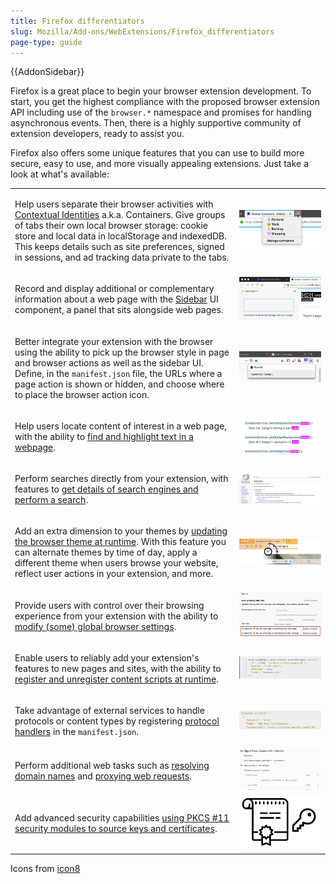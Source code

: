 ```yaml
---
title: Firefox differentiators
slug: Mozilla/Add-ons/WebExtensions/Firefox_differentiators
page-type: guide
---
```


{{AddonSidebar}}

Firefox is a great place to begin your browser extension development. To start, you get the highest compliance with the proposed browser extension API including use of the `browser.*` namespace and promises for handling asynchronous events. Then, there is a highly supportive community of extension developers, ready to assist you.

Firefox also offers some unique features that you can use to build more secure, easy to use, and more visually appealing extensions. Just take a look at what's available:

<table class="standard-table">
  <tbody>
    <tr>
      <td>
        <p>
          Help users separate their browser activities with
          <a
            href="/en-US/docs/Mozilla/Add-ons/WebExtensions/API/contextualIdentities"
            >Contextual Identities</a
          >
          a.k.a. Containers. Give groups of tabs their own local browser
          storage: cookie store and local data in localStorage and indexedDB.
          This keeps details such as site preferences, signed in sessions, and
          ad tracking data private to the tabs.
        </p>
      </td>
      <td>
        <img alt="Illustration of the containers menu" src="containers.png" />
      </td>
    </tr>
    <tr>
      <td>
        <p>
          Record and display additional or complementary information about a web
          page with the
          <a
            href="/en-US/docs/Mozilla/Add-ons/WebExtensions/user_interface/Sidebars"
            >Sidebar</a
          >
          UI component, a panel that sits alongside web pages.
        </p>
      </td>
      <td>
        <img
          alt="Illustration of the annotation example sidebar sitting alongside a webpage"
          src="sidebar.png"
        />
      </td>
    </tr>
    <tr>
      <td>
        <p>
          Better integrate your extension with the browser using the ability to
          pick up the browser style in page and browser actions as well as the
          sidebar UI. Define, in the <code>manifest.json</code> file, the URLs
          where a page action is shown or hidden, and choose where to place the
          browser action icon.
        </p>
      </td>
      <td>
        <img
          alt="Illustration of a browser action icon placed in the menu panel"
          src="icon_placement.png"
        />
      </td>
    </tr>
    <tr>
      <td>
        <p>
          Help users locate content of interest in a web page, with the ability
          to
          <a href="/en-US/docs/Mozilla/Add-ons/WebExtensions/API/find"
            >find and highlight text in a webpage</a
          >.
        </p>
      </td>
      <td>
        <img
          alt="Illustration of find highlighting text in page content"
          src="find.png"
        />
      </td>
    </tr>
    <tr>
      <td>
        <p>
          Perform searches directly from your extension, with features to
          <a href="/en-US/docs/Mozilla/Add-ons/WebExtensions/API/search"
            >get details of search engines and perform a search</a
          >.
        </p>
      </td>
      <td>
        <img
          alt="Wikipedia page showing the results of the search for &#x22;extension&#x22;"
          src="search_extension.png"
        />
      </td>
    </tr>
    <tr>
      <td>
        <p>
          Add an extra dimension to your themes by
          <a href="/en-US/docs/Mozilla/Add-ons/WebExtensions/API/theme"
            >updating the browser theme at runtime</a
          >. With this feature you can alternate themes by time of day, apply a
          different theme when users browse your website, reflect user actions
          in your extension, and more.
        </p>
      </td>
      <td>
        <img
          alt="Illustration suggesting the theme is changing by time"
          src="dynamic_theme.png"
        />
      </td>
    </tr>
    <tr>
      <td>
        <p>
          Provide users with control over their browsing experience from your
          extension with the ability to
          <a
            href="/en-US/docs/Mozilla/Add-ons/WebExtensions/API/browserSettings"
            >modify (some) global browser settings</a
          >.
        </p>
      </td>
      <td>
        <img
          alt="Example of a Firefox setting showing that it is being controlled by an extension"
          src="extension_controlling_settings.png"
        />
      </td>
    </tr>
    <tr>
      <td>
        <p>
          Enable users to reliably add your extension's features to new pages
          and sites, with the ability to
          <a href="/en-US/docs/Mozilla/Add-ons/WebExtensions/API/contentScripts"
            >register and unregister content scripts at runtime</a
          >.
        </p>
      </td>
      <td>
        <img
          alt="Illustration of example code used to inject a content script on demand"
          src="script_inject.png"
        />
      </td>
    </tr>
    <tr>
      <td>
        <p>
          Take advantage of external services to handle protocols or content
          types by registering
          <a
            href="/en-US/docs/Mozilla/Add-ons/WebExtensions/manifest.json/protocol_handlers"
            >protocol handlers</a
          >
          in the <code>manifest.json</code>.
        </p>
      </td>
      <td>
        <img
          alt="Illustration of code setting a protocol handler"
          src="protocol.png"
        />
      </td>
    </tr>
    <tr>
      <td>
        <p>
          Perform additional web tasks such as
          <a href="/en-US/docs/Mozilla/Add-ons/WebExtensions/API/dns"
            >resolving domain names</a
          >
          and
          <a href="/en-US/docs/Mozilla/Add-ons/WebExtensions/API/proxy"
            >proxying web requests</a
          >.
        </p>
      </td>
      <td>
        <img alt="Example of Firefox proxy settings" src="proxy_settings.png" />
      </td>
    </tr>
    <tr>
      <td>
        <p>
          Add advanced security capabilities
          <a href="/en-US/docs/Mozilla/Add-ons/WebExtensions/API/pkcs11"
            >using PKCS #11 security modules to source keys and certificates</a
          >.
        </p>
      </td>
      <td>
        <img
          alt="Illustration of the certificate and key"
          src="certificate_key.png"
        />
      </td>
    </tr>
  </tbody>
</table>

Icons from [icon8](https://icons8.com/)
